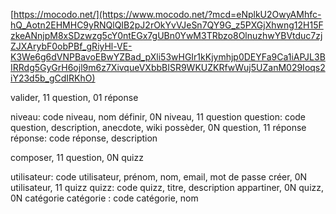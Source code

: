 [https://mocodo.net/](https://www.mocodo.net/?mcd=eNplkU2OwyAMhfc-hQ_Aotn2EHMHC9yRNQlQIB2pJ2rOkYvVJeSn7QY9G_z5PXGjXhwng12H15FzkeANnjpM8xSDzwzg5cY0ntEGx7gUBn0YwM3TRbzo8OlnuzhwYBVtduc7zjZJXArybF0obPBf_gRiyHl-VE-K3We6g6dVNPBavoEBwYZBad_pXli53wHGIr1kKjymhjp0DEYFa9Ca1iAPJL3BIRRdg5GyGrH6ojl9m6z7XivqueVXbbBISR9WKUZKRfwWuj5UZanM029Ioqs2iY23d5b_gCdIRKhO)


valider, 11 question, 01 réponse

niveau: code niveau, nom
définir, 0N niveau, 11 question
question: code question, description, anecdote, wiki
possèder, 0N question, 11 réponse
réponse: code réponse, description
 
composer, 11 question, 0N quizz

utilisateur: code utilisateur, prénom, nom, email, mot de passe
créer, 0N utilisateur, 11 quizz
quizz: code quizz, titre, description
appartiner, 0N quizz, 0N catégorie
catégorie : code catégorie, nom
